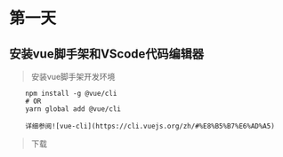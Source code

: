 # 第一天

## 安装vue脚手架和VScode代码编辑器


> 安装vue脚手架开发环境

```
    npm install -g @vue/cli
    # OR
    yarn global add @vue/cli

    详细参阅![vue-cli](https://cli.vuejs.org/zh/#%E8%B5%B7%E6%AD%A5)
```



> 下载